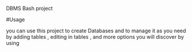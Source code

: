 DBMS Bash project

#Usage

you can use this project to create Databases and to manage it as you need by adding tables , editing in tables , and more options you will discover by using
